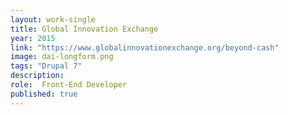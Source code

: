 ```yaml
---
layout: work-single
title: Global Innovation Exchange
year: 2015
link: "https://www.globalinnovationexchange.org/beyond-cash"
image: dai-longform.png
tags: "Drupal 7"
description:
role:  Front-End Developer
published: true
---
```

